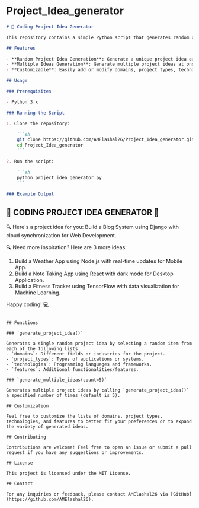 # Project_Idea_generator

```markdown
# 🚀 Coding Project Idea Generator

This repository contains a simple Python script that generates random coding project ideas. The goal of this script is to provide inspiration for new projects by combining various domains, project types, technologies, and features.

## Features

- **Random Project Idea Generation**: Generate a unique project idea each time you run the script.
- **Multiple Ideas Generation**: Generate multiple project ideas at once for more inspiration.
- **Customizable**: Easily add or modify domains, project types, technologies, and features to suit your needs.

## Usage

### Prerequisites

- Python 3.x

### Running the Script

1. Clone the repository:

    ```sh
    git clone https://github.com/AMElashal26/Project_Idea_generator.git
    cd Project_Idea_generator
    ```

2. Run the script:

    ```sh
    python project_idea_generator.py
    ```

### Example Output

```
🚀 CODING PROJECT IDEA GENERATOR 🚀
----------------------------------

🔍 Here's a project idea for you:
Build a Blog System using Django with cloud synchronization for Web Development.

🔍 Need more inspiration? Here are 3 more ideas:
1. Build a Weather App using Node.js with real-time updates for Mobile App.
2. Build a Note Taking App using React with dark mode for Desktop Application.
3. Build a Fitness Tracker using TensorFlow with data visualization for Machine Learning.

Happy coding! 💻
```

## Functions

### `generate_project_idea()`

Generates a single random project idea by selecting a random item from each of the following lists:
- `domains`: Different fields or industries for the project.
- `project_types`: Types of applications or systems.
- `technologies`: Programming languages and frameworks.
- `features`: Additional functionalities/features.

### `generate_multiple_ideas(count=5)`

Generates multiple project ideas by calling `generate_project_idea()` a specified number of times (default is 5).

## Customization

Feel free to customize the lists of domains, project types, technologies, and features to better fit your preferences or to expand the variety of generated ideas.

## Contributing

Contributions are welcome! Feel free to open an issue or submit a pull request if you have any suggestions or improvements.

## License

This project is licensed under the MIT License.

## Contact

For any inquiries or feedback, please contact AMElashal26 via [GitHub](https://github.com/AMElashal26).

```
